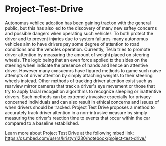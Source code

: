 # Project-Test-Drive
Autonomus vehilce adoption has been gaining traction with the general public, but this has also led to the discovery of many new saftey concerns and possible dangers when operating such vehicles. To both protect the driver and to prevent injuries due to system failures, many autonomus vehicles aim to have drivers pay some degree of attention to road conditions and the vehciles operation. Currently, Tesla tries to promote driver attention by measuring the amount of weight placed on steering wheels. The logic being that an even force applied to the sides on the steering wheel indicate the presence of hands and hence an attentive driver. However many consuemrs have figured methods to game such naive attempts of driver attention by simply attaching weights to their steering wheels instead. Other methods of tracking driver attention exist such as rearview mirror cameras that track a driver's eye movement or those that try to apply facial recognition algorithms to recognize sleeping or inattentive drivers. Such methods can be extremely invasive especially for privacy-concerned individuals and can also result in ethical concerns and issues of when drivers should be tracked. Project Test Drive proposes a method to accurately track driver attention in a non-intrusive measure by simply measuring the driver's reaction time to events that occur within the car compared to a baseline established. 

Learn more about Project Test Drive at the following mbed link:
https://os.mbed.com/users/kristyn1230/notebook/project-test-drive/
